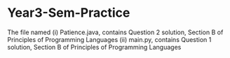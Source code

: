 # Year3-Sem-Practice

The file named 
(i) Patience.java, contains Question 2 solution, Section B of Principles of Programming Languages
(ii) main.py, contains Question 1 solution, Section B of Principles of Programming Languages

